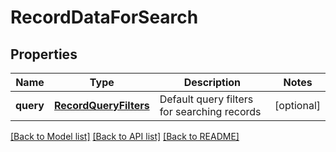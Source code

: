 # RecordDataForSearch

## Properties
Name | Type | Description | Notes
------------ | ------------- | ------------- | -------------
**query** | [**RecordQueryFilters**](RecordQueryFilters.md) | Default query filters for searching records  | [optional] 

[[Back to Model list]](../README.md#documentation-for-models) [[Back to API list]](../README.md#documentation-for-api-endpoints) [[Back to README]](../README.md)


